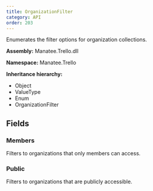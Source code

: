 ```yaml
---
title: OrganizationFilter
category: API
order: 203
---
```


Enumerates the filter options for organization collections.

**Assembly:** Manatee.Trello.dll

**Namespace:** Manatee.Trello

**Inheritance hierarchy:**

- Object
- ValueType
- Enum
- OrganizationFilter

## Fields

### Members

Filters to organizations that only members can access.

### Public

Filters to organizations that are publicly accessible.

